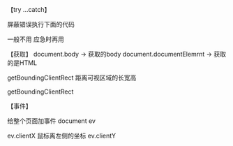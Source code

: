 
【try ...catch】

屏蔽错误执行下面的代码

一般不用
应急时再用

【获取】
document.body ->                   获取的body
document.documentElemrnt ->		   获取的是HTML



getBoundingClientRect  距离可视区域的长宽高

getBoundingClientRect


【事件】

给整个页面加事件 document
ev 
 
 ev.clientX  鼠标离左侧的坐标
 ev.clientY

